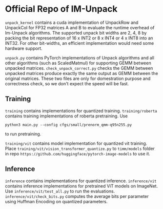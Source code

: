 # Official Repo of IM-Unpack

``unpack_kernel`` contains a cuda implementation of UnpackRow and UnpackCol for FP32 matrices A and B to evaluate the runtime overhead of Im-Unpack algorithms. 
The supported unpack bit widths are 2, 4, 8 by packing the bit representation of 16 x INT2 or 8 x INT4 or 4 x INT8 into an INT32. For other bit-widths, an efficient implementation would need some hardware support. 

``unpack.py`` contains PyTorch implementations of Unpack algorithms and all other algorithms (such as ScaledMatmul) for supporting GEMM between unpacked matrices. ``check_unpack_correct.py`` checks the GEMM between unpacked matrices produce exactly the same output as GEMM between the original matrices. These two files are only for domestration purpose and correctness check, so we don't expect the speed will be fast. 

## Training

``training`` contains implementations for quantized training. ``training/roberta`` contains training implementations of roberta pretraining. Use 
```
python3 main.py --config cfgs/small/prenorm_qmm-q95n255.py
```
to run pretraining. 

``training/vit`` contains model implementation for quantized vit training. Place ``training/vit/vision_transformer_quantize.py`` to ``timm/models`` folder in repo ``https://github.com/huggingface/pytorch-image-models`` to use it. 

## Inference

``inference`` contains implementations for quantized inference. ``inference/vit`` contains inference implementations for pretrained ViT models on ImageNet. Use ``inference/vit/test_all.py`` to run the evaluations. ``inference/vit/check_bits.py`` computes the average bits per parameter using Huffman Encoding on quantized parameters. 
